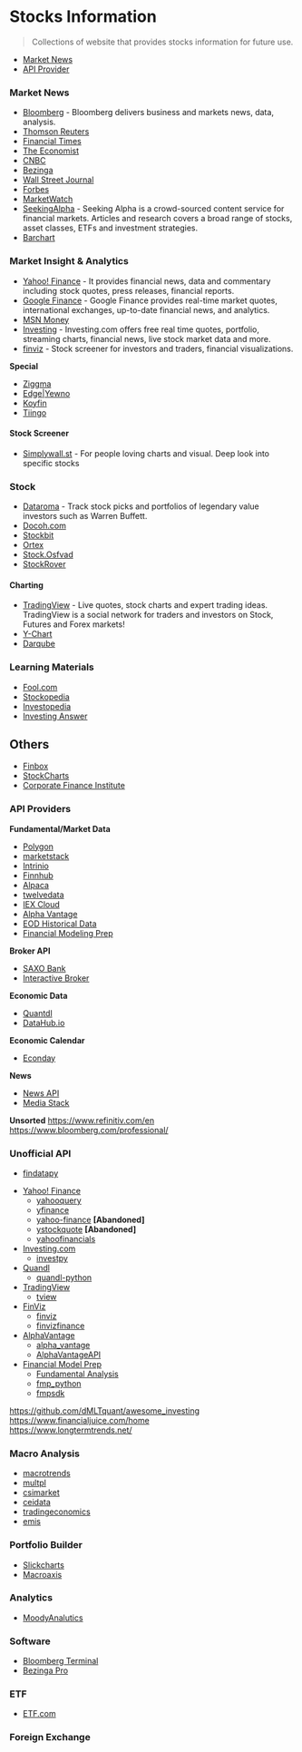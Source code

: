 # Stocks Information
 > Collections of website that provides stocks information for future use.

* [Market News](#market-news)
* [API Provider](#api-providers)

### Market News
* [Bloomberg](https://www.bloomberg.com/markets/stocks) - Bloomberg delivers business and markets news, data, analysis.
* [Thomson Reuters](https://www.reuters.com/markets)
* [Financial Times](https://www.ft.com/)
* [The Economist](https://www.economist.com/)
* [CNBC](https://www.cnbc.com/markets/)
* [Bezinga](https://www.benzinga.com/markets)
* [Wall Street Journal](https://www.wsj.com/news/markets)
* [Forbes](https://www.forbes.com/)
* [MarketWatch](https://www.marketwatch.com/investing/stocks)
* [SeekingAlpha](https://seekingalpha.com/screeners) - Seeking Alpha is a crowd-sourced content service for financial markets. Articles and research covers a broad range of stocks, asset classes, ETFs and investment strategies.
* [Barchart](https://www.barchart.com/)

### Market Insight & Analytics
* [Yahoo! Finance](https://finance.yahoo.com/) - It provides financial news, data and commentary including stock quotes, press releases, financial reports.
* [Google Finance](https://www.google.com/finance) - Google Finance provides real-time market quotes, international exchanges, up-to-date financial news, and analytics.
* [MSN Money](https://www.msn.com/en-my/money)
* [Investing](https://www.investing.com/) - Investing.com offers free real time quotes, portfolio, streaming charts, financial news, live stock market data and more.
* [finviz](https://finviz.com/) - Stock screener for investors and traders, financial visualizations.

**Special**
* [Ziggma](https://ziggma.com/)
* [Edge|Yewno](https://edge.yewno.com/)
* [Koyfin](https://www.koyfin.com/data-coverage/stocks/)
* [Tiingo](https://www.tiingo.com/)

#### Stock Screener
* [Simplywall.st](https://simplywall.st) - For people loving charts and visual. Deep look into specific stocks

### Stock
* [Dataroma](https://www.dataroma.com/m/home.php) - Track stock picks and portfolios of legendary value investors such as Warren Buffett.
* [Docoh.com](https://www.docoh.com/)
* [Stockbit](https://my.stockbit.com/)
* [Ortex](https://www.ortex.com/)
* [Stock.Osfvad](http://stock.osfvad.com/)
* [StockRover](https://www.stockrover.com/)

#### Charting
* [TradingView](https://www.tradingview.com/) - Live quotes, stock charts and expert trading ideas. TradingView is a social network for traders and investors on Stock, Futures and Forex markets!
* [Y-Chart](https://ycharts.com/)
* [Darqube](https://darqube.com/)

### Learning Materials
* [Fool.com](https://www.fool.com/)
* [Stockopedia](https://www.stockopedia.com/)
* [Investopedia](https://www.investopedia.com/)
* [Investing Answer](https://investinganswers.com/)

## Others
* [Finbox](https://finbox.com/)
* [StockCharts](https://stockcharts.com/)
* [Corporate Finance Institute](https://corporatefinanceinstitute.com/)

### API Providers
**Fundamental/Market Data**

- [Polygon](https://polygon.io/docs/getting-started)
- [marketstack](https://marketstack.com/documentation)
- [Intrinio](https://docs.intrinio.com/documentation/api_v2/getting_started)
- [Finnhub](https://finnhub.io/docs/api)
- [Alpaca](https://alpaca.markets/docs/)
- [twelvedata](https://twelvedata.com/docs#getting-started)
- [IEX Cloud](https://iexcloud.io/core-data-catalog/)
- [Alpha Vantage](https://www.alphavantage.co/documentation/)
- [EOD Historical Data](https://eodhistoricaldata.com/)
- [Financial Modeling Prep](https://financialmodelingprep.com/developer/docs/)

**Broker API**
- [SAXO Bank](https://www.developer.saxo/openapi/learn)
- [Interactive Broker](https://www.interactivebrokers.com/en/index.php?f=14193)

**Economic Data**
- [Quantdl](https://www.quandl.com/search)
- [DataHub.io](https://datahub.io/search)

**Economic Calendar**
- [Econday](https://global-premium.econoday.com/byweek.asp?cust=global-premium)

**News**
- [News API](https://newsapi.org/docs)
- [Media Stack](https://mediastack.com/documentation)

**Unsorted**
https://www.refinitiv.com/en
https://www.bloomberg.com/professional/

### Unofficial API
* [findatapy](https://github.com/cuemacro/findatapy)
- [Yahoo! Finance](https://finance.yahoo.com/)
    * [yahooquery](https://github.com/dpguthrie/yahooquery)
    * [yfinance](https://github.com/ranaroussi/yfinance)
    * [yahoo-finance](https://github.com/lukaszbanasiak/yahoo-finance) **[Abandoned]**    
    * [ystockquote](https://github.com/cgoldberg/ystockquote) **[Abandoned]**
    * [yahoofinancials](https://github.com/JECSand/yahoofinancials)
- [Investing.com](https://www.investing.com/stock-screener/)
    * [investpy](https://github.com/alvarobartt/investpy)
- [Quandl]()
    * [quandl-python](https://github.com/quandl/quandl-python)
- [TradingView]()
    * [tview](https://github.com/jchao01/TradingView-data-scraper)
- [FinViz]()
    * [finviz](https://github.com/mariostoev/finviz)
    * [finvizfinance](https://github.com/lit26/finvizfinance)
- [AlphaVantage]()
  * [alpha_vantage](https://github.com/RomelTorres/alpha_vantage)
  * [AlphaVantageAPI]()
- [Financial Model Prep](https://financialmodelingprep.com/)
  * [Fundamental Analysis](https://github.com/JerBouma/FundamentalAnalysis)
  * [fmp_python](https://github.com/ikbale/fmp_python)
  * [fmpsdk](https://github.com/daxm/fmpsdk)
  
https://github.com/dMLTquant/awesome_investing  
https://www.financialjuice.com/home  
https://www.longtermtrends.net/  

### Macro Analysis
* [macrotrends](https://www.macrotrends.net/)
* [multpl](https://www.multpl.com/cpi)
* [csimarket](https://csimarket.com/)
* [ceidata](https://www.ceicdata.com/en)
* [tradingeconomics](https://tradingeconomics.com/indicators)
* [emis](https://www.emis.com/countries/Malaysia)

### Portfolio Builder
* [Slickcharts](https://www.slickcharts.com/)
* [Macroaxis](https://www.macroaxis.com/)

### Analytics
* [MoodyAnalutics](https://www.moodysanalytics.com/)

### Software 
- [Bloomberg Terminal](https://www.bloomberg.com/terminal)
- [Bezinga Pro](https://pro.benzinga.com/login/?gspk=&gsxid=07Fic7yj36KN)

### ETF
* [ETF.com](https://www.etf.com/)

### Foreign Exchange

